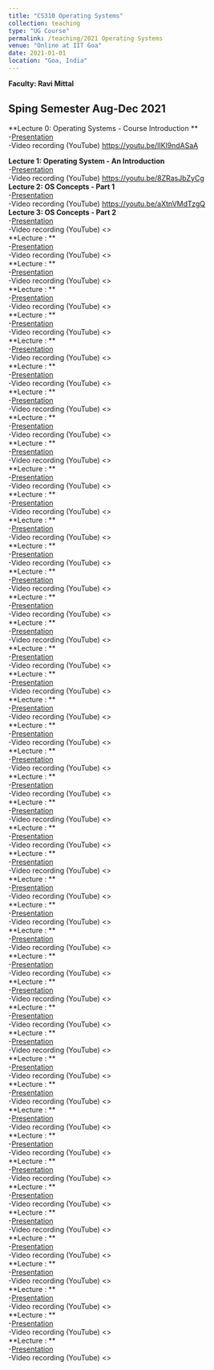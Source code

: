 ```yaml
---
title: "CS310 Operating Systems"
collection: teaching
type: "UG Course"
permalink: /teaching/2021 Operating Systems
venue: "Online at IIT Goa"
date: 2021-01-01
location: "Goa, India"
---
```

**Faculty: Ravi Mittal**

## Sping Semester Aug-Dec 2021

**Lecture 0: Operating Systems - Course Introduction **   
    -[Presentation](https://github.com/drravimittal/Operating-Systems-2021/blob/main/CS310%20Lecture%200%20OS%20Course%20Introduction%20.pptx)    
    -Video recording (YouTube) <https://youtu.be/lIKl9ndASaA>    

**Lecture 1: Operating System - An Introduction**   
    -[Presentation](https://github.com/drravimittal/Operating-Systems-2021/blob/main/CS310%20Lecture%201%20Operating%20System%20Introduction.pptx)    
    -Video recording (YouTube) <https://youtu.be/8ZRasJbZyCg>    
**Lecture 2: OS Concepts - Part 1**   
    -[Presentation](https://github.com/drravimittal/Operating-Systems-2021/blob/main/CS310%20Lecture%202%20OS%20Concepts%20-%20Part%201.pptx)    
    -Video recording (YouTube) <https://youtu.be/aXtnVMdTzgQ>    
**Lecture 3: OS Concepts - Part 2**   
    -[Presentation](https://github.com/drravimittal/Operating-Systems-2021/blob/main/CS310%20Lecture%203%20%20OS%20concepts%20-%20Part%202.pptx)    
    -Video recording (YouTube) <>    
**Lecture : **   
    -[Presentation]()    
    -Video recording (YouTube) <>    
**Lecture : **   
    -[Presentation]()    
    -Video recording (YouTube) <>    
**Lecture : **   
    -[Presentation]()    
    -Video recording (YouTube) <>    
**Lecture : **   
    -[Presentation]()    
    -Video recording (YouTube) <>    
**Lecture : **   
    -[Presentation]()    
    -Video recording (YouTube) <>    
**Lecture : **   
    -[Presentation]()    
    -Video recording (YouTube) <>    
**Lecture : **   
    -[Presentation]()    
    -Video recording (YouTube) <>    
**Lecture : **   
    -[Presentation]()    
    -Video recording (YouTube) <>    
**Lecture : **   
    -[Presentation]()    
    -Video recording (YouTube) <>    
**Lecture : **   
    -[Presentation]()    
    -Video recording (YouTube) <>    
**Lecture : **   
    -[Presentation]()    
    -Video recording (YouTube) <>    
**Lecture : **   
    -[Presentation]()    
    -Video recording (YouTube) <>    
**Lecture : **   
    -[Presentation]()    
    -Video recording (YouTube) <>    
**Lecture : **   
    -[Presentation]()    
    -Video recording (YouTube) <>    
**Lecture : **   
    -[Presentation]()    
    -Video recording (YouTube) <>    
**Lecture : **   
    -[Presentation]()    
    -Video recording (YouTube) <>    
**Lecture : **   
    -[Presentation]()    
    -Video recording (YouTube) <>    
**Lecture : **   
    -[Presentation]()    
    -Video recording (YouTube) <>    
**Lecture : **   
    -[Presentation]()    
    -Video recording (YouTube) <>    
**Lecture : **   
    -[Presentation]()    
    -Video recording (YouTube) <>    
**Lecture : **   
    -[Presentation]()    
    -Video recording (YouTube) <>    
**Lecture : **   
    -[Presentation]()    
    -Video recording (YouTube) <>    
**Lecture : **   
    -[Presentation]()    
    -Video recording (YouTube) <>    
**Lecture : **   
    -[Presentation]()    
    -Video recording (YouTube) <>    
**Lecture : **   
    -[Presentation]()    
    -Video recording (YouTube) <>    
**Lecture : **   
    -[Presentation]()    
    -Video recording (YouTube) <>    
**Lecture : **   
    -[Presentation]()    
    -Video recording (YouTube) <>    
**Lecture : **   
    -[Presentation]()    
    -Video recording (YouTube) <>    
**Lecture : **   
    -[Presentation]()    
    -Video recording (YouTube) <>    
**Lecture : **   
    -[Presentation]()    
    -Video recording (YouTube) <>    
**Lecture : **   
    -[Presentation]()    
    -Video recording (YouTube) <>    
**Lecture : **   
    -[Presentation]()    
    -Video recording (YouTube) <>    
**Lecture : **   
    -[Presentation]()    
    -Video recording (YouTube) <>    
**Lecture : **   
    -[Presentation]()    
    -Video recording (YouTube) <>    
**Lecture : **   
    -[Presentation]()    
    -Video recording (YouTube) <>    
**Lecture : **   
    -[Presentation]()    
    -Video recording (YouTube) <>    
**Lecture : **   
    -[Presentation]()    
    -Video recording (YouTube) <>    
**Lecture : **   
    -[Presentation]()    
    -Video recording (YouTube) <>    
**Lecture : **   
    -[Presentation]()    
    -Video recording (YouTube) <>    
**Lecture : **   
    -[Presentation]()    
    -Video recording (YouTube) <>    
**Lecture : **   
    -[Presentation]()    
    -Video recording (YouTube) <>    
**Lecture : **   
    -[Presentation]()    
    -Video recording (YouTube) <>    
**Lecture : **   
    -[Presentation]()    
    -Video recording (YouTube) <>    
**Lecture : **   
    -[Presentation]()    
    -Video recording (YouTube) <>    
